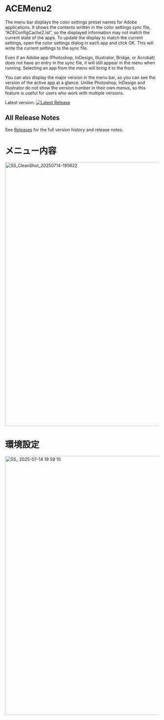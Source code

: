 # ACEMenu2

The menu bar displays the color settings preset names for Adobe applications.
It shows the contents written in the color settings sync file, “ACEConfigCache2.lst”, so the displayed information may not match the current state of the apps.
To update the display to match the current settings, open the color settings dialog in each app and click OK. This will write the current settings to the sync file.

Even if an Adobe app (Photoshop, InDesign, Illustrator, Bridge, or Acrobat) does not have an entry in the sync file, it will still appear in the menu when running. Selecting an app from the menu will bring it to the front.

You can also display the major version in the menu bar, so you can see the version of the active app at a glance. Unlike Photoshop, InDesign and Illustrator do not show the version number in their own menus, so this feature is useful for users who work with multiple versions.

Latest version:
[![Latest Release](https://img.shields.io/github/v/release/Yamonov/ACEMenu2?sort=semver)](https://github.com/Yamonov/ACEMenu2/releases/latest)

## All Release Notes

See [Releases](https://github.com/Yamonov/ACEMenu2/releases) for the full version history and release notes.

# メニュー内容
<img width="546" height="863" alt="SS_CleanShot_20250714-195622" src="https://github.com/user-attachments/assets/ff0f6805-793e-44ec-927e-6c4168ab1ba4" />

# 環境設定
<img width="512" height="847" alt="SS_ 2025-07-14 19 59 10" src="https://github.com/user-attachments/assets/b991f7f6-983b-419f-a6b5-66b1021dc702" />
